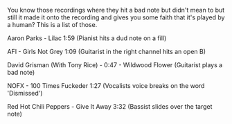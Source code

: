You know those recordings where they hit a bad note but didn't mean to but still
it made it onto the recording and gives you some faith that it's played by a
human? This is a list of those.

Aaron Parks - Lilac 1:59 (Pianist hits a dud note on a fill)

AFI - Girls Not Grey 1:09 (Guitarist in the right channel hits an open B)

David Grisman (With Tony Rice) - 0:47 - Wildwood Flower (Guitarist plays a bad note)

NOFX - 100 Times Fuckeder 1:27 (Vocalists voice breaks on the word 'Dismissed')

Red Hot Chili Peppers - Give It Away 3:32 (Bassist slides over the target note)
